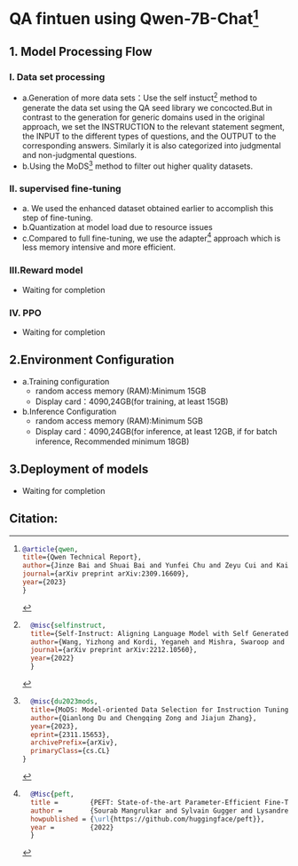 # QA fintuen using Qwen-7B-Chat[^1]
## 1. Model Processing Flow
### I. Data set processing
- a.Generation of more data sets：Use the self instuct[^2] method to generate the data set using the QA seed library we concocted.But in contrast to the generation for generic domains used in the original approach, we set the INSTRUCTION to the relevant statement segment, the INPUT to the different types of questions, and the OUTPUT to the corresponding answers. Similarly it is also categorized into judgmental and non-judgmental questions.
- b.Using the MoDS[^3] method to filter out higher quality datasets.
### II. supervised fine-tuning
- a.  We used the enhanced dataset obtained earlier to accomplish this step of fine-tuning.
- b.Quantization at model load due to resource issues
- c.Compared to full fine-tuning, we use the adapter[^4] approach which is less memory intensive and more efficient.
### III.Reward model
- Waiting for completion
### IV. PPO 
- Waiting for completion

## 2.Environment Configuration
- a.Training configuration
  - random access memory (RAM):Minimum 15GB
  - Display card：4090,24GB(for training, at least 15GB)
- b.Inference Configuration
  -  random access memory (RAM):Minimum 5GB
  -  Display card：4090,24GB(for inference, at least 12GB, if for batch inference, Recommended minimum 18GB)
## 3.Deployment of models
- Waiting for completion








## **Citation**:
[^1]:```bibtex
    @article{qwen,
    title={Qwen Technical Report},
    author={Jinze Bai and Shuai Bai and Yunfei Chu and Zeyu Cui and Kai Dang and Xiaodong Deng and Yang Fan and Wenbin Ge and Yu Han and Fei Huang and Binyuan Hui and Luo Ji and Mei Li and Junyang Lin and Runji Lin and Dayiheng Liu and Gao Liu and Chengqiang Lu and Keming Lu and Jianxin Ma and Rui Men and Xingzhang Ren and Xuancheng Ren and Chuanqi Tan and Sinan Tan and Jianhong Tu and Peng Wang and Shijie Wang and Wei Wang and Shengguang Wu and Benfeng Xu and Jin Xu and An Yang and Hao Yang and Jian Yang and Shusheng Yang and Yang Yao and Bowen Yu and Hongyi Yuan and Zheng Yuan and Jianwei Zhang and Xingxuan Zhang and Yichang Zhang and Zhenru Zhang and Chang Zhou and Jingren Zhou and Xiaohuan Zhou and Tianhang Zhu},
    journal={arXiv preprint arXiv:2309.16609},
    year={2023}
    }
    ```
[^2]:```bibtex
      @misc{selfinstruct,
      title={Self-Instruct: Aligning Language Model with Self Generated Instructions},
      author={Wang, Yizhong and Kordi, Yeganeh and Mishra, Swaroop and Liu, Alisa and Smith, Noah A. and Khashabi, Daniel and Hajishirzi, Hannaneh},
      journal={arXiv preprint arXiv:2212.10560},
      year={2022}
      }
      ```
[^3]:```bibtex
      @misc{du2023mods,
      title={MoDS: Model-oriented Data Selection for Instruction Tuning}, 
      author={Qianlong Du and Chengqing Zong and Jiajun Zhang},
      year={2023},
      eprint={2311.15653},
      archivePrefix={arXiv},
      primaryClass={cs.CL}
    }
    ```
[^4]:```bibtex
      @Misc{peft,
      title =        {PEFT: State-of-the-art Parameter-Efficient Fine-Tuning methods},
      author =       {Sourab Mangrulkar and Sylvain Gugger and Lysandre Debut and Younes Belkada and Sayak Paul and Benjamin Bossan},
      howpublished = {\url{https://github.com/huggingface/peft}},
      year =         {2022}
      }
     ```
